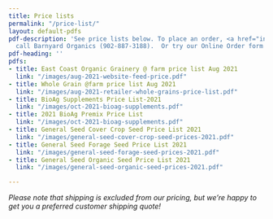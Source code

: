 ```yaml
---
title: Price lists
permalink: "/price-list/"
layout: default-pdfs
pdf-description: 'See price lists below. To place an order, <a href="info@barnyardorganics.com">email</a>   or
  call Barnyard Organics (902-887-3188).  Or try our Online Order form! '
pdf-heading: ''
pdfs:
- title: East Coast Organic Grainery @ farm price list Aug 2021
  link: "/images/aug-2021-website-feed-price.pdf"
- title: Whole Grain @farm price list Aug 2021
  link: "/images/aug-2021-retailer-whole-grains-price-list.pdf"
- title: BioAg Supplements Price List-2021
  link: "/images/oct-2021-bioag-supplements.pdf"
- title: 2021 BioAg Premix Price List
  link: "/images/oct-2021-bioag-supplements.pdf"
- title: General Seed Cover Crop Seed Price List 2021
  link: "/images/general-seed-cover-crop-seed-prices-2021.pdf"
- title: General Seed Forage Seed Price List 2021
  link: "/images/general-seed-forage-seed-prices-2021.pdf"
- title: General Seed Organic Seed Price List 2021
  link: "/images/general-seed-organic-seed-prices-2021.pdf"

---
```

_Please note that shipping is excluded from our pricing, but we’re happy to get you a preferred customer shipping quote!_